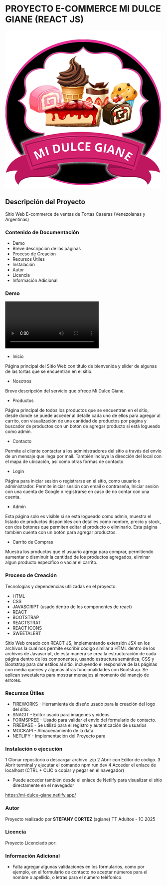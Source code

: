 # PROYECTO E-COMMERCE MI DULCE GIANE (REACT JS)

![Logo de la página.](./src/assets/Logo2.png)

## Descripción del Proyecto

Sitio Web E-commerce de ventas de Tortas Caseras (Venezolanas y Argentinas)

### Contenido de Documentación

* Demo
* Breve descripción de las páginas
* Proceso de Creación
* Recursos Útiles
* Instalación
* Autor
* Licencia
* Información Adicional

### Demo

![Demo de la página.](./src/assets/Demo.mp4)

* Inicio

Página principal del Sitio Web con titulo de bienvenida y slider de algunas de las tortas que se encuentran en el sitio.

* Nosotros

Breve descripción del servicio que ofrece Mi Dulce Giane.

* Productos

Página principal de todos los productos que se encuentran en el sitio, desde donde se puede acceder al detalle cada uno de ellos para agregar al carrito, con visualización de una cantidad de productos por página y buscador de productos con un botón de agregar producto si está logueado como admin.


* Contacto

Permite al cliente contactar a los administradores del sitio a través del envío de un mensaje que llega por mail.
También incluye la dirección del local con el mapa de ubicación, así como otras formas de contacto.

* Login

Página para iniciar sesión o registrarse en el sitio, como usuario o administrador. Permite iniciar sesión con email o contraseña, Iniciar sesión con una cuenta de Google o registrarse en caso de no contar con una cuenta.

* Admin

Esta página solo es visible si se está logueado como admin, muestra el listado de productos disponibles con detalles como nombre, precio y stock, con dos botones que permiten editar el producto o eliminarlo. Esta página tambien cuenta con un botón para agregar productos.

* Carrito de Compras

Muestra los productos que el usuario agrega para comprar, permitiendo aumentar o disminuir la cantidad de los productos agregados, eliminar algun producto específico o vaciar el carrito.

### Proceso de Creación

Tecnologías y dependencias utilizadas en el proyecto:

- HTML
- CSS 
- JAVASCRIPT (usado dentro de los componentes de react)
- REACT
- BOOTSTRAP
- REACTSTRAT
- REACT ICONS
- SWEETALERT

Sitio Web creado con REACT JS, implementando extensión JSX en los archivos la cual nos permite escribir código similar a HTML dentro de los archivos de Javascript, de esta manera se crea la estructuración de cada página dentro de los componentes, usando estructura semántica, CSS y Bootstrap para dar estilos al sitio, incluyendo el responsive de las páginas con media queries y algunas otras funcionalidades con Bootstrap. Se aplican sweetalerts para mostrar mensajes al momento del manejo de errores.


### Recursos Útiles

- FIREWORKS - Herramienta de diseño usado para la creación del logo del sitio.
- SNAGIT - Editor usado para imágenes y videos.
- FORMSPREE - Usado para validar el envío del formulario de contacto.
- FIREBASE - Se utilizó para el registro y autenticación de usuarios
- MOCKAPI - Almacenamiento de la data
- NETLIFY - Implementación del Proyecto para 

### Instalación o ejecución

1 Clonar repositorio o descargar archivo .zip
2 Abrir con Editor de código.
3 Abrir terminal y ejecutar el comando npm run dev
4 Acceder el enlace de localhost (CTRL + CLIC o copiar y pegar en el navegador)

* Puede acceder también desde el enlace de Netlify para visualizar el sitio directamente en el navegador

https://mi-dulce-giane.netlify.app/

### Autor

Proyecto realizado por **STEFANY CORTEZ** (sgiane)
TT Adultos - 1C 2025

### Licencia

Proyecto Licenciado por:

### Información Adicional

* Falta agregar algunas validaciones en los formularios, como por ejemplo, en el formulario de contacto no aceptar números para el nombre o apellido, o letras para el número teléfonico.